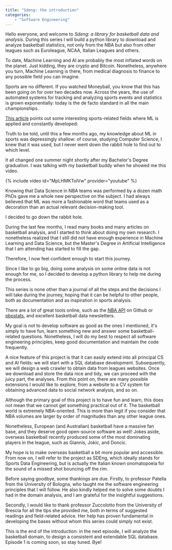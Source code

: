 ```yaml
---
title: "Sdeng: the introduction"
categories:
    - "Software Engineering"
---
```


<p>Hello everyone, and welcome to <i>Sdeng: a library for basketball data and analysis</i>. During this series I will build a python library to download and analyze basketball statistics, not only from the NBA but also from other leagues such as Euroleague, NCAA, Italian Leagues and others.</p>

<p>To date, Machine Learning and AI are probably the most inflated words on the planet. Just kidding, they are crypto and Bitcoin. Nonetheless, anywhere you turn, Machine Learning is there, from medical diagnosis to finance to any possible field you can imagine.</p>

<p>Sports are no different. If you watched Moneyball, you know that this has been going on for over two decades now. Across the years, the use of automated systems for tracking and analyzing sports events and statistics is grown exponentially: today is the de facto standard in all the main championships.</p>

<p><a href="https://www.v7labs.com/blog/ai-in-sports">This article</a> points out some interesting sports-related fields where ML is applied and constantly developed:</p>

<p>Truth to be told, until this a few months ago, my knowledge about ML in sports was depressingly shallow: of course, studying Computer Science, I knew that it was used, but I never went down the rabbit hole to find out to which level.</p>

<p>It all changed one summer night shortly after my Bachelor's Degree graduation. I was talking with my basketball buddy when he showed me this video.</p>

{% include video id="MpLHMKTolVw" provider="youtube" %}

<p>Knowing that Data Science in NBA teams was performed by a dozen math PhDs gave me a whole new perspective on the subject. I had always believed that ML was more a fashionable word that teams used as a decoration than an actual relevant decision-making tool.</p>

<p>I decided to go down the rabbit hole.</p>

<p>During the last few months, I read many books and many articles on basketball analysis, and I started to think about doing my own research. I nonetheless realized that I still did not have enough experience in Machine Learning and Data Science, but the Master's Degree in Artificial Intelligence that I am attending has started to fill the gap.</p>

<p>Therefore, I now feel confident enough to start this journey.</p>

<p>Since I like to go big, doing some analysis on some online data is not enough for me, so I decided to develop a python library to help me during the process.</p>

<p>This series is none other than a journal of all the steps and the decisions I will take during the journey, hoping that it can be helpful to other people, both as documentation and as inspiration in sports analysis.</p>

<p>There are a lot of great tools online, such as the <a href="https://github.com/swar/nba_api">NBA API</a> on Github or <a href="http://www.pbpstats.com/">pbpstats</a>, and excellent basketball data newsletters.</p>

<p>My goal is not to develop software as good as the ones I mentioned, it's simply to have fun, learn something new and answer some basketball-related questions. Nonetheless, I will do my best to respect all software engineering principles, keep good documentation and maintain the code frequently.</p>

<p>A nice feature of this project is that it can easily extend into all principal CS and AI fields: we will start with a SQL database development. Subsequently, we will design a web crawler to obtain data from leagues websites. Once we download and store the data nice and tidy, we can proceed with the juicy part, the analyses. From this point on, there are many possible extensions I would like to explore, from a website to a CV system for obtaining advanced data to social network analysis, and so on.</p>

<p>Although the primary goal of this project is to have fun and learn, this does not mean that we cannot get something practical out of it. The basketball world is extremely NBA-oriented. This is more than legit if you consider that NBA volumes are larger by order of magnitudes than any other league ones.</p>

<p>Nonetheless, European (and Australian) basketball have a massive fan base, and they deserve good open-source software as well! Jokes aside, overseas basketball recently produced some of the most dominating players in the league, such as Giannis, Jokic, and Doncic.</p>

<p>My hope is to make overseas basketball a bit more popular and accessible.
From now on, I will refer to the project as SDEng, which ideally stands for Sports Data Engineering, but is actually the Italian known onomatopoeia for the sound of a missed shot bouncing off the rim.</p>

<p>Before saying goodbye, some thankings are due. Firstly, to professor Patella from the University of Bologna, who taught me the software engineering principles that I will follow. He also kindly helped me to solve some doubts I had in the domain analysis, and I am grateful for the insightful suggestions.</p>

<p>Secondly, I would like to thank professor Zuccolotto from the University of Brescia for all the tips she provided me, both in terms of suggested readings and field-related advice. Her help has proven fundamental in developing the bases without whom this series could simply not exist.</p>

<p>This is the end of the introduction: in the next episode, I will analyze the basketball domain, to design a consistent and extendable SQL database.
Episode 1 is coming soon, so stay tuned. Bye!</p>
